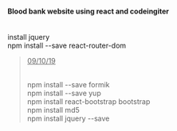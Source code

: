 <p class="has-line-data" data-line-start="0" data-line-end="3"><h4>Blood bank website using react and codeingiter</h4><br>
install jquery<br>
npm install --save react-router-dom</p>
<blockquote>
<p class="has-line-data" data-line-start="3" data-line-end="7"><u>09/10/19</u></p><br>
    npm install --save formik<br>
    npm install --save yup<br>
    npm install react-bootstrap bootstrap<br>
    npm install md5 <br>
   	npm install jquery --save <br>
</blockquote>
<pre><code class="has-line-data" data-line-start="8" data-line-end="10" class="language-sh">
</code></pre>
